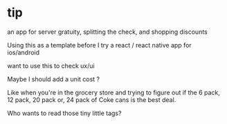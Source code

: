 # tip

an app for server gratuity, splitting the check, and shopping discounts

Using this as a template before I try a react / react native app for ios/android

want to use this to check ux/ui

Maybe I should add a unit cost ?

Like when you're in the grocery store and trying to figure out if the 6 pack, 12 pack, 20 pack or, 24 pack of Coke cans is the best deal.

Who wants to read those tiny little tags?

